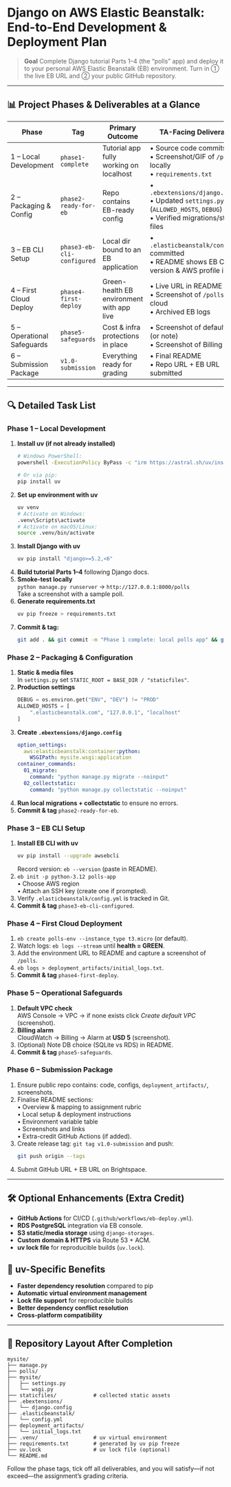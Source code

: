 # Django on AWS Elastic Beanstalk: End-to-End Development & Deployment Plan

> **Goal**  Complete Django tutorial Parts 1–4 (the “polls” app) and deploy it to your personal AWS Elastic Beanstalk (EB) environment. Turn in ① the live EB URL and ② your public GitHub repository.

---

## 📊 Project Phases & Deliverables at a Glance

| Phase | Tag | Primary Outcome | TA-Facing Deliverables |
|-------|-----|-----------------|------------------------|
| 1 – Local Development | `phase1-complete` | Tutorial app fully working on localhost | • Source code commits<br>• Screenshot/GIF of `/polls` locally<br>• `requirements.txt` |
| 2 – Packaging & Config | `phase2-ready-for-eb` | Repo contains EB-ready config | • `.ebextensions/django.config`<br>• Updated `settings.py` (`ALLOWED_HOSTS`, `DEBUG`)<br>• Verified migrations/static files |
| 3 – EB CLI Setup | `phase3-eb-cli-configured` | Local dir bound to an EB application | • `.elasticbeanstalk/config.yml` committed<br>• README shows EB CLI version & AWS profile info |
| 4 – First Cloud Deploy | `phase4-first-deploy` | Green-health EB environment with app live | • Live URL in README<br>• Screenshot of `/polls` in the cloud<br>• Archived EB logs |
| 5 – Operational Safeguards | `phase5-safeguards` | Cost & infra protections in place | • Screenshot of default VPC (or note)<br>• Screenshot of Billing Alarm |
| 6 – Submission Package | `v1.0-submission` | Everything ready for grading | • Final README<br>• Repo URL + EB URL submitted |

---

## 🔍 Detailed Task List

### Phase 1 – Local Development
1. **Install uv (if not already installed)**  
   ```bash
   # Windows PowerShell:
   powershell -ExecutionPolicy ByPass -c "irm https://astral.sh/uv/install.ps1 | iex"
   
   # Or via pip:
   pip install uv
   ```
2. **Set up environment with uv**  
   ```bash
   uv venv
   # Activate on Windows:
   .venv\Scripts\activate
   # Activate on macOS/Linux:
   source .venv/bin/activate
   ```
3. **Install Django with uv**  
   ```bash
   uv pip install "django>=5.2,<6"
   ```
4. **Build tutorial Parts 1–4** following Django docs.
5. **Smoke-test locally**  
   `python manage.py runserver` → `http://127.0.0.1:8000/polls`  
   Take a screenshot with a sample poll.
6. **Generate requirements.txt**  
   ```bash
   uv pip freeze > requirements.txt
   ```
7. **Commit & tag:**  
   ```bash
   git add . && git commit -m "Phase 1 complete: local polls app" && git tag phase1-complete
   ```

### Phase 2 – Packaging & Configuration
1. **Static & media files**  
   In `settings.py` set `STATIC_ROOT = BASE_DIR / "staticfiles"`.
2. **Production settings**  
   ```python
   DEBUG = os.environ.get("ENV", "DEV") != "PROD"
   ALLOWED_HOSTS = [
       ".elasticbeanstalk.com", "127.0.0.1", "localhost"
   ]
   ```
3. **Create `.ebextensions/django.config`**
   ```yaml
   option_settings:
     aws:elasticbeanstalk:container:python:
       WSGIPath: mysite.wsgi:application
   container_commands:
     01_migrate:
       command: "python manage.py migrate --noinput"
     02_collectstatic:
       command: "python manage.py collectstatic --noinput"
   ```
4. **Run local migrations + collectstatic** to ensure no errors.
5. **Commit & tag** `phase2-ready-for-eb`.

### Phase 3 – EB CLI Setup
1. **Install EB CLI with uv**  
   ```bash
   uv pip install --upgrade awsebcli
   ```
   Record version: `eb --version` (paste in README).
2. `eb init -p python-3.12 polls-app`  
   • Choose AWS region  
   • Attach an SSH key (create one if prompted).
3. Verify `.elasticbeanstalk/config.yml` is tracked in Git.
4. **Commit & tag** `phase3-eb-cli-configured`.

### Phase 4 – First Cloud Deployment
1. `eb create polls-env --instance_type t3.micro` (or default).
2. Watch logs: `eb logs --stream` until **health = GREEN**.
3. Add the environment URL to README and capture a screenshot of `/polls`.
4. `eb logs > deployment_artifacts/initial_logs.txt`.
5. **Commit & tag** `phase4-first-deploy`.

### Phase 5 – Operational Safeguards
1. **Default VPC check**  
   AWS Console → VPC → if none exists click *Create default VPC* (screenshot).
2. **Billing alarm**  
   CloudWatch → Billing → Alarm at **USD 5** (screenshot).
3. (Optional) Note DB choice (SQLite vs RDS) in README.
4. **Commit & tag** `phase5-safeguards`.

### Phase 6 – Submission Package
1. Ensure public repo contains: code, configs, `deployment_artifacts/`, screenshots.
2. Finalise README sections:  
   • Overview & mapping to assignment rubric  
   • Local setup & deployment instructions  
   • Environment variable table  
   • Screenshots and links  
   • Extra-credit GitHub Actions (if added).
3. Create release tag: `git tag v1.0-submission` and push:  
   ```bash
   git push origin --tags
   ```
4. Submit GitHub URL + EB URL on Brightspace.

---

## 🛠  Optional Enhancements (Extra Credit)
* **GitHub Actions** for CI/CD (`.github/workflows/eb-deploy.yml`).
* **RDS PostgreSQL** integration via EB console.
* **S3 static/media storage** using `django-storages`.
* **Custom domain & HTTPS** via Route 53 + ACM.
* **uv lock file** for reproducible builds (`uv.lock`).

## 📝 uv-Specific Benefits
* **Faster dependency resolution** compared to pip
* **Automatic virtual environment management** 
* **Lock file support** for reproducible builds
* **Better dependency conflict resolution**
* **Cross-platform compatibility**

---

## 📂 Repository Layout After Completion
```
mysite/
├── manage.py
├── polls/
├── mysite/
│   ├── settings.py
│   └── wsgi.py
├── staticfiles/            # collected static assets
├── .ebextensions/
│   └── django.config
├── .elasticbeanstalk/
│   └── config.yml
├── deployment_artifacts/
│   └── initial_logs.txt
├── .venv/                  # uv virtual environment
├── requirements.txt        # generated by uv pip freeze
├── uv.lock                 # uv lock file (optional)
└── README.md
```

Follow the phase tags, tick off all deliverables, and you will satisfy—if not exceed—the assignment’s grading criteria.

